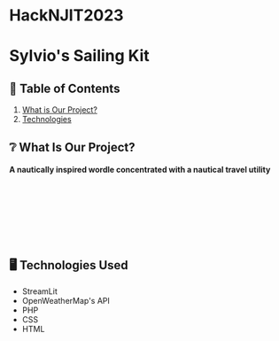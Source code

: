 # HackNJIT2023
<h1> Sylvio's Sailing Kit </h1>


<h2>📜 Table of Contents </h2>
<ol>
  <li> <a href = "#whatIsOurProject"> What is Our Project? </a>  </li>
  <li> <a href = "#technologies"> Technologies </a>  </li>
  
</ol>

<h2 id = 'whatIsOurProject' >❔ What Is Our Project? </h2>
<h4><p> A nautically inspired wordle concentrated with a nautical travel utility</p></h4

<br>
<br>
<br>
<br>
<br>
<br>
<br>

<h2 id = 'technologes' > 🖥️ Technologies Used </h2>

<ul>
  <li> StreamLit</li>
  <li> OpenWeatherMap's API</li>
  <li>PHP  </li>
  <li>CSS</li>
  <li>HTML</li>
  
</ul>
